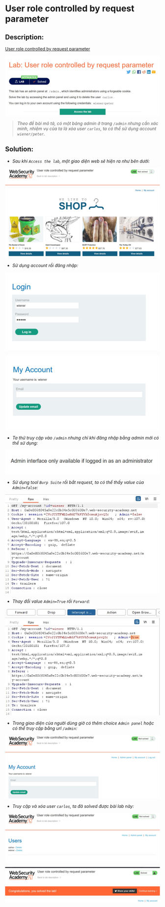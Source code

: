 # User role controlled by request parameter

## Description:

[User role controlled by request parameter](https://0a0e006f045a9e22c0b34e5c003600e7.web-security-academy.net/)

![DES](../User-role-controlled-by-request-parameter/images/des.jpg)

> *Theo đề bài mô tả, có một bảng admin ở trang `/admin` nhưng cần xác minh, nhiệm vụ của ta là xóa user `carlos`, ta có thể sử dụng account `wiener/peter`.*

## Solution:

* *Sau khi `Access the lab`, một giao diện web sẽ hiện ra như bên dưới:*

![1](../User-role-controlled-by-request-parameter/images/image1.jpg)

* *Sử dụng account rồi đăng nhập:*

![2](../User-role-controlled-by-request-parameter/images/image2.jpg)


![3](../User-role-controlled-by-request-parameter/images/image3.jpg)

* *Ta thử truy cập vào `/admin` nhưng chỉ khi đăng nhập bằng admin mới có thể sử dụng:*

![EXTRA](../User-role-controlled-by-request-parameter/images/extra.jpg)

* *Sử dụng tool `Burp Suite` rồi bắt request, ta có thể thấy value của `Admin=false`:*

![4](../User-role-controlled-by-request-parameter/images/image4.jpg)

* *Thay đổi value `Admin=True` rồi `Forward`:*

![5](../User-role-controlled-by-request-parameter/images/image5.jpg)

* *Trong giao diện của người dùng giờ có thêm choice `Admin panel` hoặc có thể truy cập bằng url `/admin`:*

![6](../User-role-controlled-by-request-parameter/images/image6.jpg)

* *Truy cập và xóa user `carlos`, ta đã solved được bài lab này:*

![7](../User-role-controlled-by-request-parameter/images/image7.jpg)

![8](../User-role-controlled-by-request-parameter/images/image8.jpg)